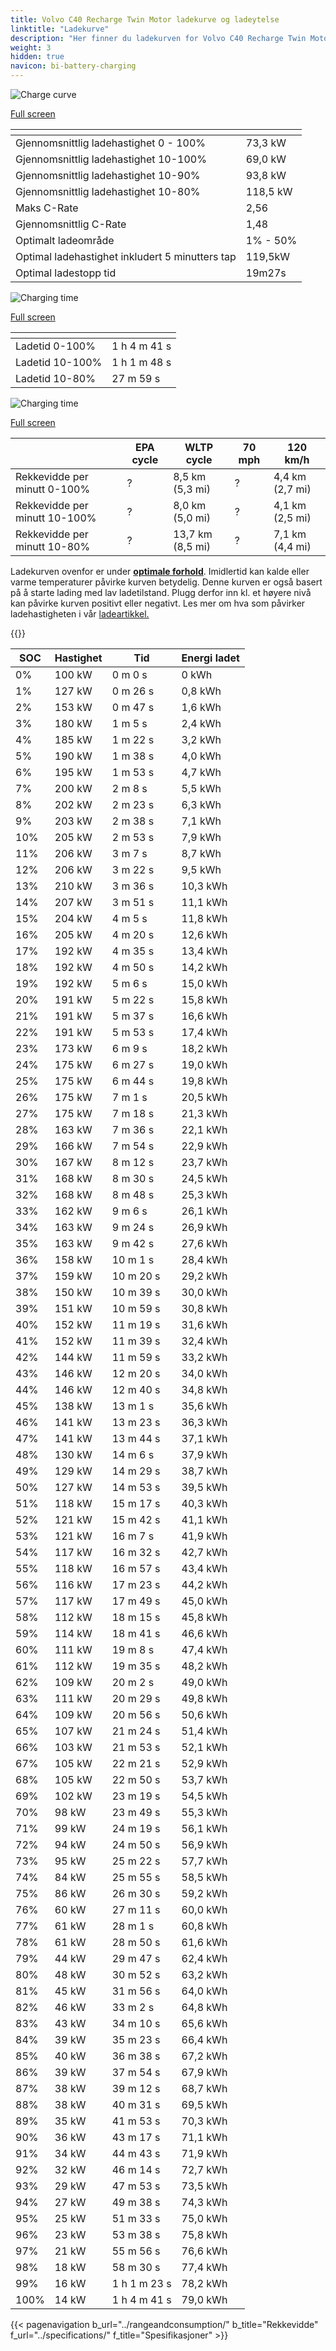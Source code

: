 ```yaml
---
title: Volvo C40 Recharge Twin Motor ladekurve og ladeytelse
linktitle: "Ladekurve"
description: "Her finner du ladekurven for Volvo C40 Recharge Twin Motor."
weight: 3
hidden: true
navicon: bi-battery-charging
---
```

<!-- markdownlint-disable MD033 -->
<!-- markdownlint-disable MD010 -->
<img src="/images/models/volvo/c40/c40_recharge_twin_motor/chargingcurve.svg" alt="Charge curve" class="img-fluid">

[Full screen](/images/models/volvo/c40/c40_recharge_twin_motor/chargingcurve.svg)


<div class="table-responsive">
<table class="table table-striped border">
	<thead>
		<tr>
			<th>
			</th>
			<th>
			</th>
		</tr>
	</thead>
	<tbody>
		<tr>
			<td>
				Gjennomsnittlig ladehastighet 0 - 100%
			</td>
			<td>
				73,3 kW
			</td>
		</tr>
		<tr>
			<td>
				Gjennomsnittlig ladehastighet 10-100%
			</td>
			<td>
				69,0 kW
			</td>
		</tr>
		<tr>
			<td>
				Gjennomsnittlig ladehastighet 10-90%
			</td>
			<td>
				93,8 kW
			</td>
		</tr>
		<tr>
			<td>
				Gjennomsnittlig ladehastighet 10-80%
			</td>
			<td>
				118,5 kW
			</td>
		</tr>
		<tr>
			<td>
				Maks C-Rate
			</td>
			<td>
				2,56
			</td>
		</tr>
		<tr>
			<td>
				Gjennomsnittlig C-Rate
			</td>
			<td>
				1,48
			</td>
		</tr>
		<tr>
			<td>
				Optimalt ladeområde
			</td>
			<td>
				1% - 50%
			</td>
		</tr>
		<tr>
			<td>
				Optimal ladehastighet inkludert 5 minutters tap
			</td>
			<td>
				119,5kW
			</td>
		</tr>
		<tr>
			<td>
				Optimal ladestopp tid
			</td>
			<td>
				19m27s
			</td>
		</tr>
	</tbody>
</table>
</div>
<img src="/images/models/volvo/c40/c40_recharge_twin_motor/chargingtime.svg" alt="Charging time" class="img-fluid">

[Full screen](/images/models/volvo/c40/c40_recharge_twin_motor/chargingtime.svg)
<div class="table-responsive">
<table class="table table-striped border">
	<thead>
		<tr>
			<th>
			</th>
			<th>
			</th>
		</tr>
	</thead>
	<tbody>
		<tr>
			<td>
				Ladetid 0-100%
			</td>
			<td>
				1 h 4 m 41 s
			</td>
		</tr>
		<tr>
			<td>
				Ladetid 10-100%
			</td>
			<td>
				1 h 1 m 48 s
			</td>
		</tr>
		<tr>
			<td>
				Ladetid 10-80%
			</td>
			<td>
				 27 m 59 s
			</td>
		</tr>
	</tbody>
</table>
</div>
<img src="/images/models/volvo/c40/c40_recharge_twin_motor/chargerangespeed.svg" alt="Charging time" class="img-fluid">

[Full screen](/images/models/volvo/c40/c40_recharge_twin_motor/chargerangespeed.svg)
<div class="table-responsive">
<table class="table table-striped border">
	<thead>
		<tr>
			<th>
			</th>
			<th>
				EPA cycle
			</th>
			<th>
				WLTP cycle
			</th>
			<th>
				70 mph
			</th>
			<th>
				120 km/h
			</th>
		</tr>
	</thead>
	<tbody>
		<tr>
			<td>
				Rekkevidde per minutt 0-100%
			</td>
			<td>
				?
			</td>
			<td>
				8,5 km (5,3 mi)
			</td>
			<td>
				?
			</td>
			<td>
				4,4 km (2,7 mi)
			</td>
		</tr>
		<tr>
			<td>
				Rekkevidde per minutt 10-100%
			</td>
			<td>
				?
			</td>
			<td>
				8,0 km (5,0 mi)
			</td>
			<td>
				?
			</td>
			<td>
				4,1 km (2,5 mi)
			</td>
		</tr>
		<tr>
			<td>
				Rekkevidde per minutt 10-80%
			</td>
			<td>
				?
			</td>
			<td>
				13,7 km (8,5 mi)
			</td>
			<td>
				?
			</td>
			<td>
				7,1 km (4,4 mi)
			</td>
		</tr>
	</tbody>
</table>
</div>


Ladekurven ovenfor er under **[optimale forhold](../../../../../technology/battery/charging/#temperatur)**. Imidlertid kan kalde eller varme temperaturer påvirke kurven betydelig. Denne kurven er også basert på å starte lading med lav ladetilstand. Plugg derfor inn kl. et høyere nivå kan påvirke kurven positivt eller negativt. Les mer om hva som påvirker ladehastigheten i vår [ladeartikkel.](../../../../../technology/battery/charging/)


{{<evkxdisplayaddarticle />}}
<div class="table-responsive">
<table class="table table-striped border">
	<thead>
		<tr>
			<th>
				SOC
			</th>
			<th>
				Hastighet
			</th>
			<th>
				Tid
			</th>
			<th>
				Energi ladet
			</th>
		</tr>
	</thead>
	<tbody>
		<tr>
			<td>
				0%
			</td>
			<td>
				100 kW
			</td>
			<td>
				 0 m 0 s
			</td>
			<td>
				0 kWh
			</td>
		</tr>
		<tr>
			<td>
				1%
			</td>
			<td>
				127 kW
			</td>
			<td>
				 0 m 26 s
			</td>
			<td>
				0,8 kWh
			</td>
		</tr>
		<tr>
			<td>
				2%
			</td>
			<td>
				153 kW
			</td>
			<td>
				 0 m 47 s
			</td>
			<td>
				1,6 kWh
			</td>
		</tr>
		<tr>
			<td>
				3%
			</td>
			<td>
				180 kW
			</td>
			<td>
				 1 m 5 s
			</td>
			<td>
				2,4 kWh
			</td>
		</tr>
		<tr>
			<td>
				4%
			</td>
			<td>
				185 kW
			</td>
			<td>
				 1 m 22 s
			</td>
			<td>
				3,2 kWh
			</td>
		</tr>
		<tr>
			<td>
				5%
			</td>
			<td>
				190 kW
			</td>
			<td>
				 1 m 38 s
			</td>
			<td>
				4,0 kWh
			</td>
		</tr>
		<tr>
			<td>
				6%
			</td>
			<td>
				195 kW
			</td>
			<td>
				 1 m 53 s
			</td>
			<td>
				4,7 kWh
			</td>
		</tr>
		<tr>
			<td>
				7%
			</td>
			<td>
				200 kW
			</td>
			<td>
				 2 m 8 s
			</td>
			<td>
				5,5 kWh
			</td>
		</tr>
		<tr>
			<td>
				8%
			</td>
			<td>
				202 kW
			</td>
			<td>
				 2 m 23 s
			</td>
			<td>
				6,3 kWh
			</td>
		</tr>
		<tr>
			<td>
				9%
			</td>
			<td>
				203 kW
			</td>
			<td>
				 2 m 38 s
			</td>
			<td>
				7,1 kWh
			</td>
		</tr>
		<tr>
			<td>
				10%
			</td>
			<td>
				205 kW
			</td>
			<td>
				 2 m 53 s
			</td>
			<td>
				7,9 kWh
			</td>
		</tr>
		<tr>
			<td>
				11%
			</td>
			<td>
				206 kW
			</td>
			<td>
				 3 m 7 s
			</td>
			<td>
				8,7 kWh
			</td>
		</tr>
		<tr>
			<td>
				12%
			</td>
			<td>
				206 kW
			</td>
			<td>
				 3 m 22 s
			</td>
			<td>
				9,5 kWh
			</td>
		</tr>
		<tr>
			<td>
				13%
			</td>
			<td>
				210 kW
			</td>
			<td>
				 3 m 36 s
			</td>
			<td>
				10,3 kWh
			</td>
		</tr>
		<tr>
			<td>
				14%
			</td>
			<td>
				207 kW
			</td>
			<td>
				 3 m 51 s
			</td>
			<td>
				11,1 kWh
			</td>
		</tr>
		<tr>
			<td>
				15%
			</td>
			<td>
				204 kW
			</td>
			<td>
				 4 m 5 s
			</td>
			<td>
				11,8 kWh
			</td>
		</tr>
		<tr>
			<td>
				16%
			</td>
			<td>
				205 kW
			</td>
			<td>
				 4 m 20 s
			</td>
			<td>
				12,6 kWh
			</td>
		</tr>
		<tr>
			<td>
				17%
			</td>
			<td>
				192 kW
			</td>
			<td>
				 4 m 35 s
			</td>
			<td>
				13,4 kWh
			</td>
		</tr>
		<tr>
			<td>
				18%
			</td>
			<td>
				192 kW
			</td>
			<td>
				 4 m 50 s
			</td>
			<td>
				14,2 kWh
			</td>
		</tr>
		<tr>
			<td>
				19%
			</td>
			<td>
				192 kW
			</td>
			<td>
				 5 m 6 s
			</td>
			<td>
				15,0 kWh
			</td>
		</tr>
		<tr>
			<td>
				20%
			</td>
			<td>
				191 kW
			</td>
			<td>
				 5 m 22 s
			</td>
			<td>
				15,8 kWh
			</td>
		</tr>
		<tr>
			<td>
				21%
			</td>
			<td>
				191 kW
			</td>
			<td>
				 5 m 37 s
			</td>
			<td>
				16,6 kWh
			</td>
		</tr>
		<tr>
			<td>
				22%
			</td>
			<td>
				191 kW
			</td>
			<td>
				 5 m 53 s
			</td>
			<td>
				17,4 kWh
			</td>
		</tr>
		<tr>
			<td>
				23%
			</td>
			<td>
				173 kW
			</td>
			<td>
				 6 m 9 s
			</td>
			<td>
				18,2 kWh
			</td>
		</tr>
		<tr>
			<td>
				24%
			</td>
			<td>
				175 kW
			</td>
			<td>
				 6 m 27 s
			</td>
			<td>
				19,0 kWh
			</td>
		</tr>
		<tr>
			<td>
				25%
			</td>
			<td>
				175 kW
			</td>
			<td>
				 6 m 44 s
			</td>
			<td>
				19,8 kWh
			</td>
		</tr>
		<tr>
			<td>
				26%
			</td>
			<td>
				175 kW
			</td>
			<td>
				 7 m 1 s
			</td>
			<td>
				20,5 kWh
			</td>
		</tr>
		<tr>
			<td>
				27%
			</td>
			<td>
				175 kW
			</td>
			<td>
				 7 m 18 s
			</td>
			<td>
				21,3 kWh
			</td>
		</tr>
		<tr>
			<td>
				28%
			</td>
			<td>
				163 kW
			</td>
			<td>
				 7 m 36 s
			</td>
			<td>
				22,1 kWh
			</td>
		</tr>
		<tr>
			<td>
				29%
			</td>
			<td>
				166 kW
			</td>
			<td>
				 7 m 54 s
			</td>
			<td>
				22,9 kWh
			</td>
		</tr>
		<tr>
			<td>
				30%
			</td>
			<td>
				167 kW
			</td>
			<td>
				 8 m 12 s
			</td>
			<td>
				23,7 kWh
			</td>
		</tr>
		<tr>
			<td>
				31%
			</td>
			<td>
				168 kW
			</td>
			<td>
				 8 m 30 s
			</td>
			<td>
				24,5 kWh
			</td>
		</tr>
		<tr>
			<td>
				32%
			</td>
			<td>
				168 kW
			</td>
			<td>
				 8 m 48 s
			</td>
			<td>
				25,3 kWh
			</td>
		</tr>
		<tr>
			<td>
				33%
			</td>
			<td>
				162 kW
			</td>
			<td>
				 9 m 6 s
			</td>
			<td>
				26,1 kWh
			</td>
		</tr>
		<tr>
			<td>
				34%
			</td>
			<td>
				163 kW
			</td>
			<td>
				 9 m 24 s
			</td>
			<td>
				26,9 kWh
			</td>
		</tr>
		<tr>
			<td>
				35%
			</td>
			<td>
				163 kW
			</td>
			<td>
				 9 m 42 s
			</td>
			<td>
				27,6 kWh
			</td>
		</tr>
		<tr>
			<td>
				36%
			</td>
			<td>
				158 kW
			</td>
			<td>
				 10 m 1 s
			</td>
			<td>
				28,4 kWh
			</td>
		</tr>
		<tr>
			<td>
				37%
			</td>
			<td>
				159 kW
			</td>
			<td>
				 10 m 20 s
			</td>
			<td>
				29,2 kWh
			</td>
		</tr>
		<tr>
			<td>
				38%
			</td>
			<td>
				150 kW
			</td>
			<td>
				 10 m 39 s
			</td>
			<td>
				30,0 kWh
			</td>
		</tr>
		<tr>
			<td>
				39%
			</td>
			<td>
				151 kW
			</td>
			<td>
				 10 m 59 s
			</td>
			<td>
				30,8 kWh
			</td>
		</tr>
		<tr>
			<td>
				40%
			</td>
			<td>
				152 kW
			</td>
			<td>
				 11 m 19 s
			</td>
			<td>
				31,6 kWh
			</td>
		</tr>
		<tr>
			<td>
				41%
			</td>
			<td>
				152 kW
			</td>
			<td>
				 11 m 39 s
			</td>
			<td>
				32,4 kWh
			</td>
		</tr>
		<tr>
			<td>
				42%
			</td>
			<td>
				144 kW
			</td>
			<td>
				 11 m 59 s
			</td>
			<td>
				33,2 kWh
			</td>
		</tr>
		<tr>
			<td>
				43%
			</td>
			<td>
				146 kW
			</td>
			<td>
				 12 m 20 s
			</td>
			<td>
				34,0 kWh
			</td>
		</tr>
		<tr>
			<td>
				44%
			</td>
			<td>
				146 kW
			</td>
			<td>
				 12 m 40 s
			</td>
			<td>
				34,8 kWh
			</td>
		</tr>
		<tr>
			<td>
				45%
			</td>
			<td>
				138 kW
			</td>
			<td>
				 13 m 1 s
			</td>
			<td>
				35,6 kWh
			</td>
		</tr>
		<tr>
			<td>
				46%
			</td>
			<td>
				141 kW
			</td>
			<td>
				 13 m 23 s
			</td>
			<td>
				36,3 kWh
			</td>
		</tr>
		<tr>
			<td>
				47%
			</td>
			<td>
				141 kW
			</td>
			<td>
				 13 m 44 s
			</td>
			<td>
				37,1 kWh
			</td>
		</tr>
		<tr>
			<td>
				48%
			</td>
			<td>
				130 kW
			</td>
			<td>
				 14 m 6 s
			</td>
			<td>
				37,9 kWh
			</td>
		</tr>
		<tr>
			<td>
				49%
			</td>
			<td>
				129 kW
			</td>
			<td>
				 14 m 29 s
			</td>
			<td>
				38,7 kWh
			</td>
		</tr>
		<tr>
			<td>
				50%
			</td>
			<td>
				127 kW
			</td>
			<td>
				 14 m 53 s
			</td>
			<td>
				39,5 kWh
			</td>
		</tr>
		<tr>
			<td>
				51%
			</td>
			<td>
				118 kW
			</td>
			<td>
				 15 m 17 s
			</td>
			<td>
				40,3 kWh
			</td>
		</tr>
		<tr>
			<td>
				52%
			</td>
			<td>
				121 kW
			</td>
			<td>
				 15 m 42 s
			</td>
			<td>
				41,1 kWh
			</td>
		</tr>
		<tr>
			<td>
				53%
			</td>
			<td>
				121 kW
			</td>
			<td>
				 16 m 7 s
			</td>
			<td>
				41,9 kWh
			</td>
		</tr>
		<tr>
			<td>
				54%
			</td>
			<td>
				117 kW
			</td>
			<td>
				 16 m 32 s
			</td>
			<td>
				42,7 kWh
			</td>
		</tr>
		<tr>
			<td>
				55%
			</td>
			<td>
				118 kW
			</td>
			<td>
				 16 m 57 s
			</td>
			<td>
				43,4 kWh
			</td>
		</tr>
		<tr>
			<td>
				56%
			</td>
			<td>
				116 kW
			</td>
			<td>
				 17 m 23 s
			</td>
			<td>
				44,2 kWh
			</td>
		</tr>
		<tr>
			<td>
				57%
			</td>
			<td>
				117 kW
			</td>
			<td>
				 17 m 49 s
			</td>
			<td>
				45,0 kWh
			</td>
		</tr>
		<tr>
			<td>
				58%
			</td>
			<td>
				112 kW
			</td>
			<td>
				 18 m 15 s
			</td>
			<td>
				45,8 kWh
			</td>
		</tr>
		<tr>
			<td>
				59%
			</td>
			<td>
				114 kW
			</td>
			<td>
				 18 m 41 s
			</td>
			<td>
				46,6 kWh
			</td>
		</tr>
		<tr>
			<td>
				60%
			</td>
			<td>
				111 kW
			</td>
			<td>
				 19 m 8 s
			</td>
			<td>
				47,4 kWh
			</td>
		</tr>
		<tr>
			<td>
				61%
			</td>
			<td>
				112 kW
			</td>
			<td>
				 19 m 35 s
			</td>
			<td>
				48,2 kWh
			</td>
		</tr>
		<tr>
			<td>
				62%
			</td>
			<td>
				109 kW
			</td>
			<td>
				 20 m 2 s
			</td>
			<td>
				49,0 kWh
			</td>
		</tr>
		<tr>
			<td>
				63%
			</td>
			<td>
				111 kW
			</td>
			<td>
				 20 m 29 s
			</td>
			<td>
				49,8 kWh
			</td>
		</tr>
		<tr>
			<td>
				64%
			</td>
			<td>
				109 kW
			</td>
			<td>
				 20 m 56 s
			</td>
			<td>
				50,6 kWh
			</td>
		</tr>
		<tr>
			<td>
				65%
			</td>
			<td>
				107 kW
			</td>
			<td>
				 21 m 24 s
			</td>
			<td>
				51,4 kWh
			</td>
		</tr>
		<tr>
			<td>
				66%
			</td>
			<td>
				103 kW
			</td>
			<td>
				 21 m 53 s
			</td>
			<td>
				52,1 kWh
			</td>
		</tr>
		<tr>
			<td>
				67%
			</td>
			<td>
				105 kW
			</td>
			<td>
				 22 m 21 s
			</td>
			<td>
				52,9 kWh
			</td>
		</tr>
		<tr>
			<td>
				68%
			</td>
			<td>
				105 kW
			</td>
			<td>
				 22 m 50 s
			</td>
			<td>
				53,7 kWh
			</td>
		</tr>
		<tr>
			<td>
				69%
			</td>
			<td>
				102 kW
			</td>
			<td>
				 23 m 19 s
			</td>
			<td>
				54,5 kWh
			</td>
		</tr>
		<tr>
			<td>
				70%
			</td>
			<td>
				98 kW
			</td>
			<td>
				 23 m 49 s
			</td>
			<td>
				55,3 kWh
			</td>
		</tr>
		<tr>
			<td>
				71%
			</td>
			<td>
				99 kW
			</td>
			<td>
				 24 m 19 s
			</td>
			<td>
				56,1 kWh
			</td>
		</tr>
		<tr>
			<td>
				72%
			</td>
			<td>
				94 kW
			</td>
			<td>
				 24 m 50 s
			</td>
			<td>
				56,9 kWh
			</td>
		</tr>
		<tr>
			<td>
				73%
			</td>
			<td>
				95 kW
			</td>
			<td>
				 25 m 22 s
			</td>
			<td>
				57,7 kWh
			</td>
		</tr>
		<tr>
			<td>
				74%
			</td>
			<td>
				84 kW
			</td>
			<td>
				 25 m 55 s
			</td>
			<td>
				58,5 kWh
			</td>
		</tr>
		<tr>
			<td>
				75%
			</td>
			<td>
				86 kW
			</td>
			<td>
				 26 m 30 s
			</td>
			<td>
				59,2 kWh
			</td>
		</tr>
		<tr>
			<td>
				76%
			</td>
			<td>
				60 kW
			</td>
			<td>
				 27 m 11 s
			</td>
			<td>
				60,0 kWh
			</td>
		</tr>
		<tr>
			<td>
				77%
			</td>
			<td>
				61 kW
			</td>
			<td>
				 28 m 1 s
			</td>
			<td>
				60,8 kWh
			</td>
		</tr>
		<tr>
			<td>
				78%
			</td>
			<td>
				61 kW
			</td>
			<td>
				 28 m 50 s
			</td>
			<td>
				61,6 kWh
			</td>
		</tr>
		<tr>
			<td>
				79%
			</td>
			<td>
				44 kW
			</td>
			<td>
				 29 m 47 s
			</td>
			<td>
				62,4 kWh
			</td>
		</tr>
		<tr>
			<td>
				80%
			</td>
			<td>
				48 kW
			</td>
			<td>
				 30 m 52 s
			</td>
			<td>
				63,2 kWh
			</td>
		</tr>
		<tr>
			<td>
				81%
			</td>
			<td>
				45 kW
			</td>
			<td>
				 31 m 56 s
			</td>
			<td>
				64,0 kWh
			</td>
		</tr>
		<tr>
			<td>
				82%
			</td>
			<td>
				46 kW
			</td>
			<td>
				 33 m 2 s
			</td>
			<td>
				64,8 kWh
			</td>
		</tr>
		<tr>
			<td>
				83%
			</td>
			<td>
				43 kW
			</td>
			<td>
				 34 m 10 s
			</td>
			<td>
				65,6 kWh
			</td>
		</tr>
		<tr>
			<td>
				84%
			</td>
			<td>
				39 kW
			</td>
			<td>
				 35 m 23 s
			</td>
			<td>
				66,4 kWh
			</td>
		</tr>
		<tr>
			<td>
				85%
			</td>
			<td>
				40 kW
			</td>
			<td>
				 36 m 38 s
			</td>
			<td>
				67,2 kWh
			</td>
		</tr>
		<tr>
			<td>
				86%
			</td>
			<td>
				39 kW
			</td>
			<td>
				 37 m 54 s
			</td>
			<td>
				67,9 kWh
			</td>
		</tr>
		<tr>
			<td>
				87%
			</td>
			<td>
				38 kW
			</td>
			<td>
				 39 m 12 s
			</td>
			<td>
				68,7 kWh
			</td>
		</tr>
		<tr>
			<td>
				88%
			</td>
			<td>
				38 kW
			</td>
			<td>
				 40 m 31 s
			</td>
			<td>
				69,5 kWh
			</td>
		</tr>
		<tr>
			<td>
				89%
			</td>
			<td>
				35 kW
			</td>
			<td>
				 41 m 53 s
			</td>
			<td>
				70,3 kWh
			</td>
		</tr>
		<tr>
			<td>
				90%
			</td>
			<td>
				36 kW
			</td>
			<td>
				 43 m 17 s
			</td>
			<td>
				71,1 kWh
			</td>
		</tr>
		<tr>
			<td>
				91%
			</td>
			<td>
				34 kW
			</td>
			<td>
				 44 m 43 s
			</td>
			<td>
				71,9 kWh
			</td>
		</tr>
		<tr>
			<td>
				92%
			</td>
			<td>
				32 kW
			</td>
			<td>
				 46 m 14 s
			</td>
			<td>
				72,7 kWh
			</td>
		</tr>
		<tr>
			<td>
				93%
			</td>
			<td>
				29 kW
			</td>
			<td>
				 47 m 53 s
			</td>
			<td>
				73,5 kWh
			</td>
		</tr>
		<tr>
			<td>
				94%
			</td>
			<td>
				27 kW
			</td>
			<td>
				 49 m 38 s
			</td>
			<td>
				74,3 kWh
			</td>
		</tr>
		<tr>
			<td>
				95%
			</td>
			<td>
				25 kW
			</td>
			<td>
				 51 m 33 s
			</td>
			<td>
				75,0 kWh
			</td>
		</tr>
		<tr>
			<td>
				96%
			</td>
			<td>
				23 kW
			</td>
			<td>
				 53 m 38 s
			</td>
			<td>
				75,8 kWh
			</td>
		</tr>
		<tr>
			<td>
				97%
			</td>
			<td>
				21 kW
			</td>
			<td>
				 55 m 56 s
			</td>
			<td>
				76,6 kWh
			</td>
		</tr>
		<tr>
			<td>
				98%
			</td>
			<td>
				18 kW
			</td>
			<td>
				 58 m 30 s
			</td>
			<td>
				77,4 kWh
			</td>
		</tr>
		<tr>
			<td>
				99%
			</td>
			<td>
				16 kW
			</td>
			<td>
				1 h 1 m 23 s
			</td>
			<td>
				78,2 kWh
			</td>
		</tr>
		<tr>
			<td>
				100%
			</td>
			<td>
				14 kW
			</td>
			<td>
				1 h 4 m 41 s
			</td>
			<td>
				79,0 kWh
			</td>
		</tr>
	</tbody>
</table>
</div>


{{< pagenavigation b_url="../rangeandconsumption/" b_title="Rekkevidde" f_url="../specifications/" f_title="Spesifikasjoner" >}}
